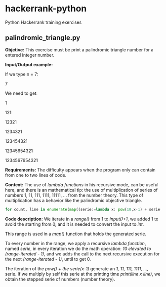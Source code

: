 # hackerrank-python
Python Hackerrank training exercises

## palindromic_triangle.py
**Objetive:** This exercise must be print a palindromic triangle number for a entered integer number. 

**Input/Output example:**

If we type n = 7:
 
 7

We need to get:

 1
 
 121
 
 12321
 
 1234321
 
 123454321
 
 12345654321
 
 1234567654321

**Requirements:**
The difficulty appears when the program only can contain from one to two lines of code.

**Context:**
The use of *lambda functions* in his recursive mode, can be useful here, and there is an mathematical tip: the use of multiplication of series of numbers 1, 11, 111, 1111, 11111, ... from the number theory. This type of multiplication has a behavior like the palindromic objective triangle.

```python
for count, line in enumerate(map((serie:=lambda x: pow(10,x-1) + serie(x-1) if x>1 else x),range(1,int(input())+1)),1): print (line*line)
```
**Code description:**
We iterate in a *range()* from 1 to *input()+1*, we added 1 to avoid the starting from 0, and it is needed to convert the input to *int*. 

This range is used in a *map()* function that holds the generated serie. 

To every number in the range, we apply a recursive *lambda function*, named *serie*, in every iteration we do the math operation: *10 elevated to (range-iterated - 1)*, and we adds the call to the next recursive execution for the next *(range-iterated - 1)*, until to get 0. 

The iteration of the *pow() + the serie(x-1)* generate an *1, 11, 111, 1111, ...,* serie. If we multiply by self this serie at the printing time *print(line x line)*, we obtain the stepped serie of numbers (number theory).




